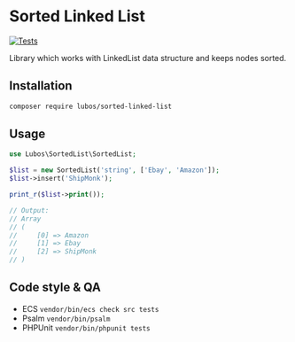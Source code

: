 # Sorted Linked List

[![Tests](https://github.com/LubosRemplik/SortedLinkedList/actions/workflows/tests.yaml/badge.svg)](https://github.com/LubosRemplik/SortedLinkedList/actions/workflows/tests.yaml)

Library which works with LinkedList data structure and keeps nodes sorted.

## Installation

```bash
composer require lubos/sorted-linked-list
```

## Usage

```php
use Lubos\SortedList\SortedList;

$list = new SortedList('string', ['Ebay', 'Amazon']);
$list->insert('ShipMonk');

print_r($list->print());

// Output:
// Array
// (
//     [0] => Amazon
//     [1] => Ebay
//     [2] => ShipMonk
// )
```

## Code style & QA

- ECS `vendor/bin/ecs check src tests`
- Psalm `vendor/bin/psalm`
- PHPUnit `vendor/bin/phpunit tests`
